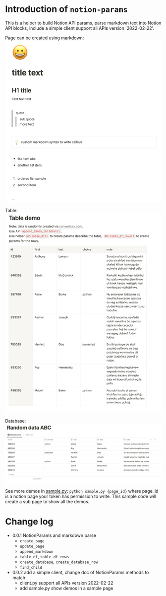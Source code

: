 # Introduction of `notion-params`
This is a helper to build Notion API params, parse markdown text into Notion API blocks,
include a simple client support all APIs version '2022-02-22'.

Page can be created using markdown:
![](https://raw.githubusercontent.com/zhaowb/notion-params/main/screenshots/Demo-README.png)

Table:
![](https://raw.githubusercontent.com/zhaowb/notion-params/main/screenshots/Demo-README-table.png)

Database:
![](https://raw.githubusercontent.com/zhaowb/notion-params/main/screenshots/Demo-README-database.png)

See more demos in [sample.py](https://raw.githubusercontent.com/zhaowb/notion-params/main/samples/sample.py): `python sample.py {page_id}` where page_id is a notion page your token has permission to write. This sample code will create a sub page to show all the demos.


# Change log
- 0.0.1 NotionParams and markdown parse
  - `create_page`
  - `update_page`
  - `append_markdown`
  - `table_df`, `table_df_rows`
  - `create_database`, `create_database_row`
  - `find_child`
- 0.0.2 add a simple client, change doc of NotionParams methods to match
  - client.py support all APIs version 2022-02-22
  - add sample.py show demos in a sample page

